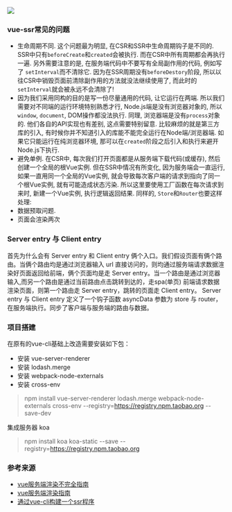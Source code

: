 ![](https://segmentfault.com/img/bVDOf4?w=1946&h=892)

### vue-ssr常见的问题

- 生命周期不同. 这个问题最为明显, 在CSR和SSR中生命周期钩子是不同的. SSR中只有`beforeCreate`和`created`会被执行. 而在CSR中所有周期都会再执行一遍. 另外需要注意的是, 在服务端代码中不要写有全局副作用的代码, 例如写了 `setInterval`而不清除它. 因为在SSR周期没有`beforeDestory`阶段, 所以以往CSR中销毁页面前清除副作用的方法就没法继续使用了, 而此时的`setInterval`就会被永远不会清除了!
- 因为我们采用同构的目的是写一份尽量通用的代码, 让它运行在两端. 所以我们需要对不同端的运行环境特别熟悉才行, Node.js端是没有浏览器对象的, 所以`window`, `document`, DOM操作都没法执行. 同理, 浏览器端是没有`process`对象的. 他们各自的API实现也有差别, 这点需要特别留意. 比较麻烦的就是第三方库的引入, 有时候你并不知道引入的库能不能完全运行在Node端/浏览器端. 如果它只能运行在纯浏览器环境, 那可以在`created`阶段之后引入和执行来避开Node.js下执行.
- 避免单例. 在CSR中, 每次我们打开页面都是从服务端下载代码(或缓存), 然后创建一个全局的根Vue实例. 但在SSR中情况有所变化, 因为服务端会一直运行, 如果一直用同一个全局的Vue实例, 就会导致每次客户端的请求到指向了同一个根Vue实例, 就有可能造成状态污染. 所以这里要使用工厂函数在每次请求到来时, 新建一个Vue实例, 执行逻辑返回结果. 同样的, `Store`和`Router`也要这样处理:
-  数据预取问题.  
- 页面会渲染两次

### Server entry 与 Client entry

 首先为什么会有 Server entry 和 Client entry 俩个入口。我们假设页面有俩个路由。当俩个路由均是通过浏览器输入 url 直接访问的，则均通过服务端请求数据渲染好页面返回给前端，俩个页面均是走 Server entry。当一个路由是通过浏览器输入,而另一个路由是通过当前路由点击跳转到达的，走spa(单页) 前端请求数据渲染页面，则第一个路由走 Server entry，跳转的页面走 Client entry。
Server entry 与 Client entry 定义了一个钩子函数 asyncData 参数为 store 与 router，在服务端执行。同步了客户端与服务端的路由与数据。 

### 项目搭建

在原有的vue-cli基础上改造需要安装如下包：

- 安装 vue-server-renderer
- 安装 lodash.merge
- 安装 webpack-node-externals
- 安装 cross-env

> npm install vue-server-renderer lodash.merge webpack-node-externals cross-env --registry=https://registry.npm.taobao.org --save-dev

集成服务器 koa

>  npm install koa koa-static --save --registry=https://registry.npm.taobao.org 



### 参考来源

- [vue服务端渲染不完全指南](https://zhuanlan.zhihu.com/p/84835469)
- [vue服务端渲染指南](https://segmentfault.com/a/1190000015440082)
- [通过vue-cli构建一个ssr程序](https://juejin.im/post/6844903678646681607)
